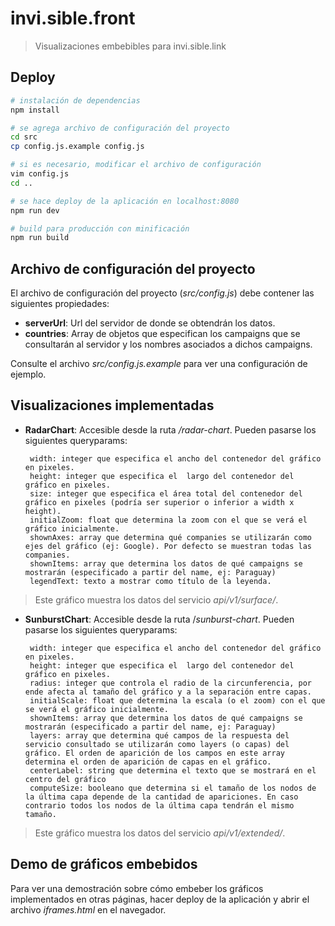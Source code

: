 # invi.sible.front

> Visualizaciones embebibles para invi.sible.link

## Deploy

``` bash
# instalación de dependencias
npm install

# se agrega archivo de configuración del proyecto
cd src
cp config.js.example config.js

# si es necesario, modificar el archivo de configuración 
vim config.js
cd ..

# se hace deploy de la aplicación en localhost:8080
npm run dev

# build para producción con minificación
npm run build
```

## Archivo de configuración del proyecto

El archivo de configuración del proyecto (*src/config.js*) debe contener las siguientes propiedades:

 - **serverUrl**: Url del servidor de donde se obtendrán los datos.
 - **countries**: Array de objetos que especifican los campaigns que se
   consultarán al servidor y los nombres asociados a dichos campaigns.

Consulte el archivo *src/config.js.example* para ver una configuración de ejemplo.

## Visualizaciones implementadas

 - **RadarChart**: Accesible desde la ruta */radar-chart*. Pueden pasarse los
   siguientes queryparams:

        width: integer que especifica el ancho del contenedor del gráfico en pixeles.
        height: integer que especifica el  largo del contenedor del gráfico en pixeles.
        size: integer que especifica el área total del contenedor del gráfico en pixeles (podría ser superior o inferior a width x height).
        initialZoom: float que determina la zoom con el que se verá el gráfico inicialmente.
        shownAxes: array que determina qué companies se utilizarán como ejes del gráfico (ej: Google). Por defecto se muestran todas las companies.
        shownItems: array que determina los datos de qué campaigns se mostrarán (especificado a partir del name, ej: Paraguay)
        legendText: texto a mostrar como título de la leyenda.

>Este gráfico muestra los datos del servicio *api/v1/surface/*.

 - **SunburstChart**: Accesible desde la ruta /*sunburst-chart*. Pueden
   pasarse los siguientes queryparams:

        width: integer que especifica el ancho del contenedor del gráfico en pixeles.
        height: integer que especifica el  largo del contenedor del gráfico en pixeles.
        radius: integer que controla el radio de la circunferencia, por ende afecta al tamaño del gráfico y a la separación entre capas.
        initialScale: float que determina la escala (o el zoom) con el que se verá el gráfico inicialmente.
        shownItems: array que determina los datos de qué campaigns se mostrarán (especificado a partir del name, ej: Paraguay)
        layers: array que determina qué campos de la respuesta del servicio consultado se utilizarán como layers (o capas) del gráfico. El orden de aparición de los campos en este array determina el orden de aparición de capas en el gráfico.
        centerLabel: string que determina el texto que se mostrará en el centro del gráfico       
        computeSize: booleano que determina si el tamaño de los nodos de la última capa depende de la cantidad de apariciones. En caso contrario todos los nodos de la última capa tendrán el mismo tamaño.

>Este gráfico muestra los datos del servicio *api/v1/extended/*.

## Demo de gráficos embebidos

Para ver una demostración sobre cómo embeber los gráficos implementados en otras páginas, hacer deploy de la aplicación y abrir el archivo *iframes.html* en el navegador.